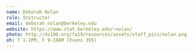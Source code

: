 ```yaml
---
name: Deborah Nolan
role: Instructor
email: deborah_nolan@berkeley.edu
website: https://www.stat.berkeley.edu/~nolan/
photo: http://ds100.org/fa19/resources/assets/staff_pics/nolan.png
oh: T 1-2PM, F 9-10AM (Evans 395)
---
```

